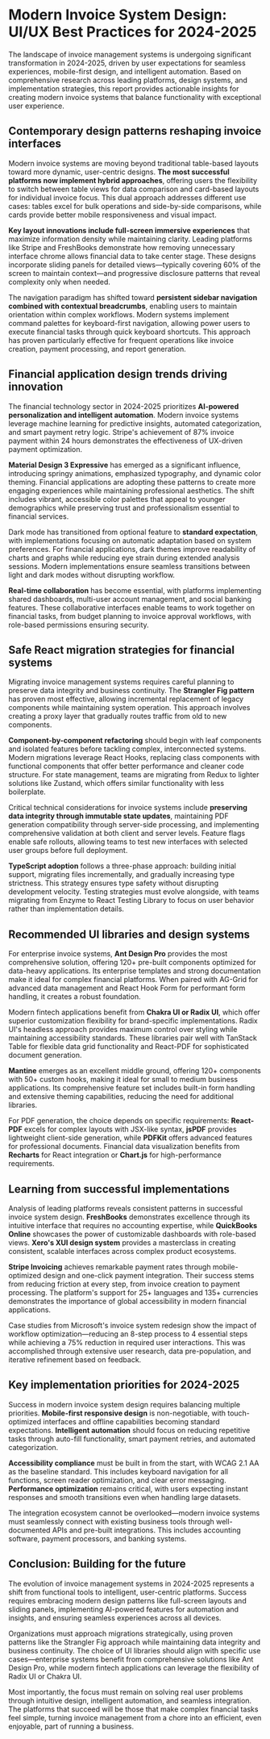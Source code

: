 # Modern Invoice System Design: UI/UX Best Practices for 2024-2025

The landscape of invoice management systems is undergoing significant transformation in 2024-2025, driven by user expectations for seamless experiences, mobile-first design, and intelligent automation. Based on comprehensive research across leading platforms, design systems, and implementation strategies, this report provides actionable insights for creating modern invoice systems that balance functionality with exceptional user experience.

## Contemporary design patterns reshaping invoice interfaces

Modern invoice systems are moving beyond traditional table-based layouts toward more dynamic, user-centric designs. **The most successful platforms now implement hybrid approaches**, offering users the flexibility to switch between table views for data comparison and card-based layouts for individual invoice focus. This dual approach addresses different use cases: tables excel for bulk operations and side-by-side comparisons, while cards provide better mobile responsiveness and visual impact.

**Key layout innovations include full-screen immersive experiences** that maximize information density while maintaining clarity. Leading platforms like Stripe and FreshBooks demonstrate how removing unnecessary interface chrome allows financial data to take center stage. These designs incorporate sliding panels for detailed views—typically covering 60% of the screen to maintain context—and progressive disclosure patterns that reveal complexity only when needed.

The navigation paradigm has shifted toward **persistent sidebar navigation combined with contextual breadcrumbs**, enabling users to maintain orientation within complex workflows. Modern systems implement command palettes for keyboard-first navigation, allowing power users to execute financial tasks through quick keyboard shortcuts. This approach has proven particularly effective for frequent operations like invoice creation, payment processing, and report generation.

## Financial application design trends driving innovation

The financial technology sector in 2024-2025 prioritizes **AI-powered personalization and intelligent automation**. Modern invoice systems leverage machine learning for predictive insights, automated categorization, and smart payment retry logic. Stripe's achievement of 87% invoice payment within 24 hours demonstrates the effectiveness of UX-driven payment optimization.

**Material Design 3 Expressive** has emerged as a significant influence, introducing springy animations, emphasized typography, and dynamic color theming. Financial applications are adopting these patterns to create more engaging experiences while maintaining professional aesthetics. The shift includes vibrant, accessible color palettes that appeal to younger demographics while preserving trust and professionalism essential to financial services.

Dark mode has transitioned from optional feature to **standard expectation**, with implementations focusing on automatic adaptation based on system preferences. For financial applications, dark themes improve readability of charts and graphs while reducing eye strain during extended analysis sessions. Modern implementations ensure seamless transitions between light and dark modes without disrupting workflow.

**Real-time collaboration** has become essential, with platforms implementing shared dashboards, multi-user account management, and social banking features. These collaborative interfaces enable teams to work together on financial tasks, from budget planning to invoice approval workflows, with role-based permissions ensuring security.

## Safe React migration strategies for financial systems

Migrating invoice management systems requires careful planning to preserve data integrity and business continuity. The **Strangler Fig pattern** has proven most effective, allowing incremental replacement of legacy components while maintaining system operation. This approach involves creating a proxy layer that gradually routes traffic from old to new components.

**Component-by-component refactoring** should begin with leaf components and isolated features before tackling complex, interconnected systems. Modern migrations leverage React Hooks, replacing class components with functional components that offer better performance and cleaner code structure. For state management, teams are migrating from Redux to lighter solutions like Zustand, which offers similar functionality with less boilerplate.

Critical technical considerations for invoice systems include **preserving data integrity through immutable state updates**, maintaining PDF generation compatibility through server-side processing, and implementing comprehensive validation at both client and server levels. Feature flags enable safe rollouts, allowing teams to test new interfaces with selected user groups before full deployment.

**TypeScript adoption** follows a three-phase approach: building initial support, migrating files incrementally, and gradually increasing type strictness. This strategy ensures type safety without disrupting development velocity. Testing strategies must evolve alongside, with teams migrating from Enzyme to React Testing Library to focus on user behavior rather than implementation details.

## Recommended UI libraries and design systems

For enterprise invoice systems, **Ant Design Pro** provides the most comprehensive solution, offering 120+ pre-built components optimized for data-heavy applications. Its enterprise templates and strong documentation make it ideal for complex financial platforms. When paired with AG-Grid for advanced data management and React Hook Form for performant form handling, it creates a robust foundation.

Modern fintech applications benefit from **Chakra UI or Radix UI**, which offer superior customization flexibility for brand-specific implementations. Radix UI's headless approach provides maximum control over styling while maintaining accessibility standards. These libraries pair well with TanStack Table for flexible data grid functionality and React-PDF for sophisticated document generation.

**Mantine** emerges as an excellent middle ground, offering 120+ components with 50+ custom hooks, making it ideal for small to medium business applications. Its comprehensive feature set includes built-in form handling and extensive theming capabilities, reducing the need for additional libraries.

For PDF generation, the choice depends on specific requirements: **React-PDF** excels for complex layouts with JSX-like syntax, **jsPDF** provides lightweight client-side generation, while **PDFKit** offers advanced features for professional documents. Financial data visualization benefits from **Recharts** for React integration or **Chart.js** for high-performance requirements.

## Learning from successful implementations

Analysis of leading platforms reveals consistent patterns in successful invoice system design. **FreshBooks** demonstrates excellence through its intuitive interface that requires no accounting expertise, while **QuickBooks Online** showcases the power of customizable dashboards with role-based views. **Xero's XUI design system** provides a masterclass in creating consistent, scalable interfaces across complex product ecosystems.

**Stripe Invoicing** achieves remarkable payment rates through mobile-optimized design and one-click payment integration. Their success stems from reducing friction at every step, from invoice creation to payment processing. The platform's support for 25+ languages and 135+ currencies demonstrates the importance of global accessibility in modern financial applications.

Case studies from Microsoft's invoice system redesign show the impact of workflow optimization—reducing an 8-step process to 4 essential steps while achieving a 75% reduction in required user interactions. This was accomplished through extensive user research, data pre-population, and iterative refinement based on feedback.

## Key implementation priorities for 2024-2025

Success in modern invoice system design requires balancing multiple priorities. **Mobile-first responsive design** is non-negotiable, with touch-optimized interfaces and offline capabilities becoming standard expectations. **Intelligent automation** should focus on reducing repetitive tasks through auto-fill functionality, smart payment retries, and automated categorization.

**Accessibility compliance** must be built in from the start, with WCAG 2.1 AA as the baseline standard. This includes keyboard navigation for all functions, screen reader optimization, and clear error messaging. **Performance optimization** remains critical, with users expecting instant responses and smooth transitions even when handling large datasets.

The integration ecosystem cannot be overlooked—modern invoice systems must seamlessly connect with existing business tools through well-documented APIs and pre-built integrations. This includes accounting software, payment processors, and banking systems.

## Conclusion: Building for the future

The evolution of invoice management systems in 2024-2025 represents a shift from functional tools to intelligent, user-centric platforms. Success requires embracing modern design patterns like full-screen layouts and sliding panels, implementing AI-powered features for automation and insights, and ensuring seamless experiences across all devices.

Organizations must approach migrations strategically, using proven patterns like the Strangler Fig approach while maintaining data integrity and business continuity. The choice of UI libraries should align with specific use cases—enterprise systems benefit from comprehensive solutions like Ant Design Pro, while modern fintech applications can leverage the flexibility of Radix UI or Chakra UI.

Most importantly, the focus must remain on solving real user problems through intuitive design, intelligent automation, and seamless integration. The platforms that succeed will be those that make complex financial tasks feel simple, turning invoice management from a chore into an efficient, even enjoyable, part of running a business.